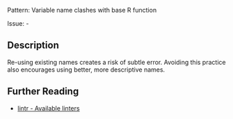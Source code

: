 Pattern: Variable name clashes with base R function

Issue: -

## Description

Re-using existing names creates a risk of subtle error. Avoiding this practice also encourages using better, more descriptive names.


## Further Reading

* [lintr - Available linters](https://lintr.r-lib.org/reference/index.html)